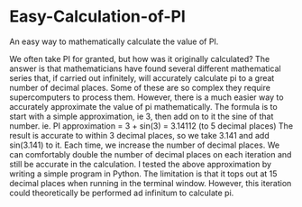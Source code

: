 # Easy-Calculation-of-PI
An easy way to mathematically calculate the value of PI.

We often take PI for granted, but how was it originally calculated? The answer is that mathematicians have found several different mathematical series that, if carried out infinitely, will accurately calculate pi to a great number of decimal places. Some of these are so complex they require supercomputers to process them.
However, there is a much easier way to accurately approximate the value of pi mathematically.
The formula is to start with a simple approximation, ie 3, then add on to it the sine of that number.
ie. PI approximation = 3 + sin(3)  = 3.14112 (to 5 decimal places)
The result is accurate to within 3 decimal places, so we take 3.141 and add sin(3.141) to it.
Each time, we increase the number of decimal places. We can comfortably double the number of decimal places on each iteration and still be accurate in the calculation.
I tested the above approximation by writing a simple program in Python.
The limitation is that it tops out at 15 decimal places when running in the terminal window.
However, this iteration could theoretically be performed ad infinitum to calculate pi.

